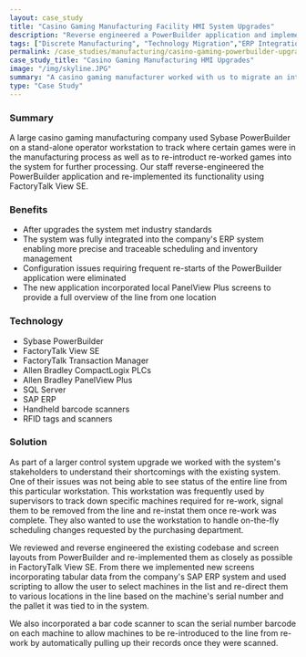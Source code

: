 ```yaml
---
layout: case_study
title: "Casino Gaming Manufacturing Facility HMI System Upgrades"
description: "Reverse engineered a PowerBuilder application and implemented its functionality and more using FactoryTalk View SE."
tags: ["Discrete Manufacturing", "Technology Migration","ERP Integration", "Process Analytics","Database Management", "PLC", "HMI"]
permalink: /case_studies/manufacturing/casino-gaming-powerbuilder-upgrade
case_study_title: "Casino Gaming Manufacturing HMI Upgrades"
image: "/img/skyline.JPG"
summary: "A casino gaming manufacturer worked with us to migrate an internally developed system to industry standards using more modern technology."
type: "Case Study"
---
```


<h3>Summary</h3>
<p class="left-align">A large casino gaming manufacturing company used Sybase PowerBuilder on a stand-alone operator workstation to track where certain games were in the manufacturing process as well as to re-introduct re-worked games into the system for further processing. Our staff reverse-engineered the PowerBuilder application and re-implemented its functionality using FactoryTalk View SE.</p>

<h3>Benefits</h3>
<ul class="left-align">
	<li>After upgrades the system met industry standards</li>
	<li>The system was fully integrated into the company's ERP system enabling more precise and traceable scheduling and inventory management</li>
	<li>Configuration issues requiring frequent re-starts of the PowerBuilder application were eliminated</li>
	<li>The new application incorporated local PanelView Plus screens to provide a full overview of the line from one location</li>
</ul>

<h3>Technology</h3>
<ul class="left-align">
	<li>Sybase PowerBuilder</li>
	<li>FactoryTalk View SE</li>
	<li>FactoryTalk Transaction Manager</li>
	<li>Allen Bradley CompactLogix PLCs</li>
	<li>Allen Bradley PanelView Plus</li>
	<li>SQL Server</li>
	<li>SAP ERP</li>
	<li>Handheld barcode scanners</li>
	<li>RFID tags and scanners</li>
</ul>

<h3>Solution</h3>
<p class="left-align">As part of a larger control system upgrade we worked with the system's stakeholders to understand their shortcomings with the existing system. One of their issues was not being able to see status of the entire line from this particular workstation. This workstation was frequently used by supervisors to track down specific machines required for re-work, signal them to be removed from the line and re-instat them once re-work was complete. They also wanted to use the workstation to handle on-the-fly scheduling changes requested by the purchasing department.</p>

<p class="left-align">We reviewed and reverse engineered the existing codebase and screen layouts from PowerBuilder and re-implemented them as closely as possible in FactoryTalk View SE. From there we implemented new screens incorporating tabular data from the company's SAP ERP system and used scripting to allow the user to select machines in the list and re-direct them to various locations in the line based on the machine's serial number and the pallet it was tied to in the system.</p>

<p class="left-align">We also incorporated a bar code scanner to scan the serial number barcode on each machine to allow machines to be re-introduced to the line from re-work by automatically pulling up their records once they were scanned.</p>